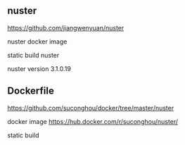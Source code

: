 ## nuster

https://github.com/jiangwenyuan/nuster

nuster docker image

static build nuster

nuster version 3.1.0.19


## Dockerfile

https://github.com/suconghou/docker/tree/master/nuster

docker image  https://hub.docker.com/r/suconghou/nuster/

static build

